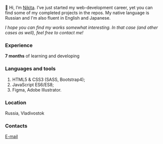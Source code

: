 👋 Hi, I’m [Nikita](https://github.com/thatkit). I’ve just started my web-development career, yet you can find some of my completed projects in the repos. 
My native language is Russian and I'm also fluent in English and Japanese.

*I hope you can find my works somewhat interesting. In that case (and other cases as well), feel free to contact me!*

### Experience
**7 months** of learning and developing

### Languages and tools
1. HTML5 & CSS3 (SASS, Bootstrap4);
2. JavaScript ES6/ES8;
3. Figma, Adobe Illustrator.

### Location
Russia, Vladivostok

### Contacts
[E-mail](mailto:emper137137@gmail.com?subject=[GitHub]%20Hello%20Nikita)
